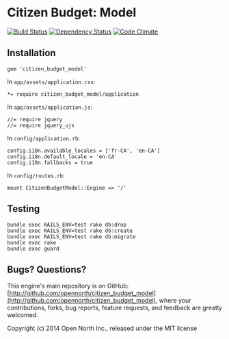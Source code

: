 # Citizen Budget: Model

[![Build Status](https://secure.travis-ci.org/opennorth/citizen_budget_model.png)](http://travis-ci.org/opennorth/citizen_budget_model)
[![Dependency Status](https://gemnasium.com/opennorth/citizen_budget_model.png)](https://gemnasium.com/opennorth/citizen_budget_model)
[![Code Climate](https://codeclimate.com/github/opennorth/citizen_budget_model.png)](https://codeclimate.com/github/opennorth/citizen_budget_model)

## Installation

    gem 'citizen_budget_model'

In `app/assets/application.css`:

    *= require citizen_budget_model/application

In `app/assets/application.js`:

    //= require jquery
    //= require jquery_ujs

In `config/application.rb`:

    config.i18n.available_locales = ['fr-CA', 'en-CA']
    config.i18n.default_locale = 'en-CA'
    config.i18n.fallbacks = true

In `config/routes.rb`:

    mount CitizenBudgetModel::Engine => '/'

## Testing

    bundle exec RAILS_ENV=test rake db:drop
    bundle exec RAILS_ENV=test rake db:create
    bundle exec RAILS_ENV=test rake db:migrate
    bundle exec rake
    bundle exec guard

## Bugs? Questions?

This engine's main repository is on GitHub: [http://github.com/opennorth/citizen_budget_model](http://github.com/opennorth/citizen_budget_model), where your contributions, forks, bug reports, feature requests, and feedback are greatly welcomed.

Copyright (c) 2014 Open North Inc., released under the MIT license
